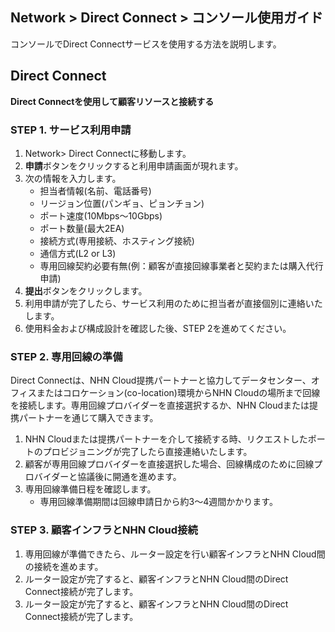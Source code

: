 ## Network > Direct Connect > コンソール使用ガイド

コンソールでDirect Connectサービスを使用する方法を説明します。

## Direct Connect
**Direct Connectを使用して顧客リソースと接続する**

### STEP 1. サービス利用申請
1.	Network> Direct Connectに移動します。
2.	**申請**ボタンをクリックすると利用申請画面が現れます。
3.	次の情報を入力します。
    * 担当者情報(名前、電話番号)
    * リージョン位置(パンギョ、ピョンチョン)
    * ポート速度(10Mbps～10Gbps)
    * ポート数量(最大2EA)
    * 接続方式(専用接続、ホスティング接続)
    * 通信方式(L2 or L3)
    * 専用回線契約必要有無(例：顧客が直接回線事業者と契約または購入代行申請)
4.	**提出**ボタンをクリックします。
5.	利用申請が完了したら、サービス利用のために担当者が直接個別に連絡いたします。
6.	使用料金および構成設計を確認した後、STEP 2を進めてください。

### STEP 2. 専用回線の準備
Direct Connectは、NHN Cloud提携パートナーと協力してデータセンター、オフィスまたはコロケーション(co-location)環境からNHN Cloudの場所まで回線を接続します。専用回線プロバイダーを直接選択するか、NHN Cloudまたは提携パートナーを通じて購入できます。
1. NHN Cloudまたは提携パートナーを介して接続する時、リクエストしたポートのプロビジョニングが完了したら直接連絡いたします。
2. 顧客が専用回線プロバイダーを直接選択した場合、回線構成のために回線プロバイダーと協議後に開通を進めます。
3. 専用回線準備日程を確認します。
   * 専用回線準備期間は回線申請日から約3～4週間かかります。

### STEP 3. 顧客インフラとNHN Cloud接続
1. 専用回線が準備できたら、ルーター設定を行い顧客インフラとNHN Cloud間の接続を進めます。
2. ルーター設定が完了すると、顧客インフラとNHN Cloud間のDirect Connect接続が完了します。
3. ルーター設定が完了すると、顧客インフラとNHN Cloud間のDirect Connect接続が完了します。
